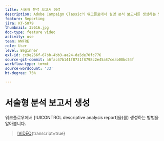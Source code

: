```yaml
---
title: 서술형 분석 보고서 생성
description: Adobe Campaign Classic의 워크플로에서 설명 분석 보고서를 생성하는 방법을 알아봅니다.
feature: Reporting
jira: KT-5079
thumbnail: 35616.jpg
doc-type: feature video
activity: use
team: WWFRE
role: User
level: Beginner
exl-id: cc9e256f-67bb-4bb3-aa24-da5de70fc776
source-git-commit: a6fac47b141f8731f8798c2e45a87ceab08bc54f
workflow-type: tm+mt
source-wordcount: '33'
ht-degree: 75%

---
```


# 서술형 분석 보고서 생성

워크플로우에서 [!UICONTROL descriptive analysis report]을(를) 생성하는 방법을 알아봅니다.

>[!VIDEO](https://video.tv.adobe.com/v/327091?quality=12&learn=on&captions=kor){transcript=true}
